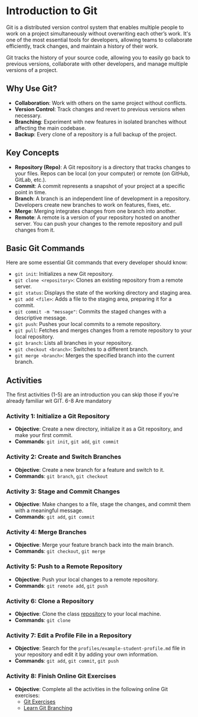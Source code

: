 
# Introduction to Git

Git is a distributed version control system that enables multiple people to work on a project simultaneously without overwriting each other’s work. It's one of the most essential tools for developers, allowing teams to collaborate efficiently, track changes, and maintain a history of their work.

Git tracks the history of your source code, allowing you to easily go back to previous versions, collaborate with other developers, and manage multiple versions of a project.

## Why Use Git?

- **Collaboration**: Work with others on the same project without conflicts.
- **Version Control**: Track changes and revert to previous versions when necessary.
- **Branching**: Experiment with new features in isolated branches without affecting the main codebase.
- **Backup**: Every clone of a repository is a full backup of the project.

## Key Concepts

- **Repository (Repo)**: A Git repository is a directory that tracks changes to your files. Repos can be local (on your computer) or remote (on GitHub, GitLab, etc.).
- **Commit**: A commit represents a snapshot of your project at a specific point in time.
- **Branch**: A branch is an independent line of development in a repository. Developers create new branches to work on features, fixes, etc.
- **Merge**: Merging integrates changes from one branch into another.
- **Remote**: A remote is a version of your repository hosted on another server. You can push your changes to the remote repository and pull changes from it.

## Basic Git Commands

Here are some essential Git commands that every developer should know:

- `git init`: Initializes a new Git repository.
- `git clone <repository>`: Clones an existing repository from a remote server.
- `git status`: Displays the state of the working directory and staging area.
- `git add <file>`: Adds a file to the staging area, preparing it for a commit.
- `git commit -m "message"`: Commits the staged changes with a descriptive message.
- `git push`: Pushes your local commits to a remote repository.
- `git pull`: Fetches and merges changes from a remote repository to your local repository.
- `git branch`: Lists all branches in your repository.
- `git checkout <branch>`: Switches to a different branch.
- `git merge <branch>`: Merges the specified branch into the current branch.

## Activities

The first activities (1-5) are an introduction you can skip those if you're already familiar wit GIT. 6-8 Are mandatory

### Activity 1: Initialize a Git Repository
- **Objective**: Create a new directory, initialize it as a Git repository, and make your first commit.
- **Commands**: `git init`, `git add`, `git commit`

### Activity 2: Create and Switch Branches
- **Objective**: Create a new branch for a feature and switch to it.
- **Commands**: `git branch`, `git checkout`

### Activity 3: Stage and Commit Changes
- **Objective**: Make changes to a file, stage the changes, and commit them with a meaningful message.
- **Commands**: `git add`, `git commit`

### Activity 4: Merge Branches
- **Objective**: Merge your feature branch back into the main branch.
- **Commands**: `git checkout`, `git merge`

### Activity 5: Push to a Remote Repository
- **Objective**: Push your local changes to a remote repository.
- **Commands**: `git remote add`, `git push`

### Activity 6: Clone a Repository
- **Objective**: Clone the class [repository](https://github.com/makeitrealcamp/top-fs-dev-proinnovate-ii-2024)  to your local machine.
- **Commands**: `git clone`

### Activity 7: Edit a Profile File in a Repository
- **Objective**: Search for the `profiles/example-student-profile.md` file in your repository and edit it by adding your own information.
- **Commands**: `git add`, `git commit`, `git push`

### Activity 8: Finish Online Git Exercises
- **Objective**: Complete all the activities in the following online Git exercises:
  - [Git Exercises](https://gitexercises.fracz.com/)
  - [Learn Git Branching](https://learngitbranching.js.org/)
